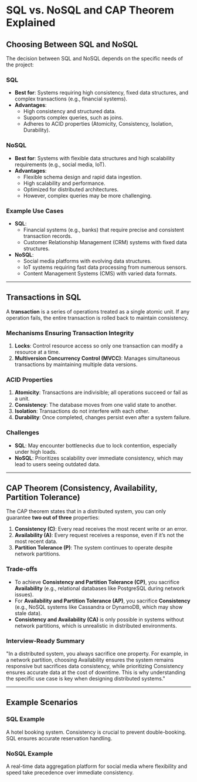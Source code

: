 # SQL vs. NoSQL and CAP Theorem Explained

## Choosing Between SQL and NoSQL
The decision between SQL and NoSQL depends on the specific needs of the project:

### **SQL**
- **Best for**: Systems requiring high consistency, fixed data structures, and complex transactions (e.g., financial systems).
- **Advantages**:
  - High consistency and structured data.
  - Supports complex queries, such as joins.
  - Adheres to ACID properties (Atomicity, Consistency, Isolation, Durability).

### **NoSQL**
- **Best for**: Systems with flexible data structures and high scalability requirements (e.g., social media, IoT).
- **Advantages**:
  - Flexible schema design and rapid data ingestion.
  - High scalability and performance.
  - Optimized for distributed architectures.
  - However, complex queries may be more challenging.

### **Example Use Cases**
- **SQL**:
  - Financial systems (e.g., banks) that require precise and consistent transaction records.
  - Customer Relationship Management (CRM) systems with fixed data structures.
- **NoSQL**:
  - Social media platforms with evolving data structures.
  - IoT systems requiring fast data processing from numerous sensors.
  - Content Management Systems (CMS) with varied data formats.

---

## Transactions in SQL

A **transaction** is a series of operations treated as a single atomic unit. If any operation fails, the entire transaction is rolled back to maintain consistency.

### **Mechanisms Ensuring Transaction Integrity**
1. **Locks**: Control resource access so only one transaction can modify a resource at a time.
2. **Multiversion Concurrency Control (MVCC)**: Manages simultaneous transactions by maintaining multiple data versions.

### **ACID Properties**
1. **Atomicity**: Transactions are indivisible; all operations succeed or fail as a unit.
2. **Consistency**: The database moves from one valid state to another.
3. **Isolation**: Transactions do not interfere with each other.
4. **Durability**: Once completed, changes persist even after a system failure.

### **Challenges**
- **SQL**: May encounter bottlenecks due to lock contention, especially under high loads.
- **NoSQL**: Prioritizes scalability over immediate consistency, which may lead to users seeing outdated data.

---

## CAP Theorem (Consistency, Availability, Partition Tolerance)

The CAP theorem states that in a distributed system, you can only guarantee **two out of three** properties:

1. **Consistency (C)**: Every read receives the most recent write or an error.
2. **Availability (A)**: Every request receives a response, even if it’s not the most recent data.
3. **Partition Tolerance (P)**: The system continues to operate despite network partitions.

### **Trade-offs**
- To achieve **Consistency and Partition Tolerance (CP)**, you sacrifice **Availability** (e.g., relational databases like PostgreSQL during network issues).
- For **Availability and Partition Tolerance (AP)**, you sacrifice **Consistency** (e.g., NoSQL systems like Cassandra or DynamoDB, which may show stale data).
- **Consistency and Availability (CA)** is only possible in systems without network partitions, which is unrealistic in distributed environments.

### **Interview-Ready Summary**
"In a distributed system, you always sacrifice one property. For example, in a network partition, choosing Availability ensures the system remains responsive but sacrifices data consistency, while prioritizing Consistency ensures accurate data at the cost of downtime. This is why understanding the specific use case is key when designing distributed systems."

---

## Example Scenarios

### **SQL Example**
A hotel booking system. Consistency is crucial to prevent double-booking. SQL ensures accurate reservation handling.

### **NoSQL Example**
A real-time data aggregation platform for social media where flexibility and speed take precedence over immediate consistency.
